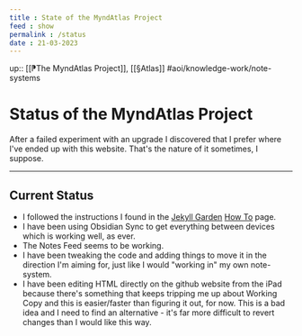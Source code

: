 ```yaml
---
title : State of the MyndAtlas Project
feed : show
permalink : /status
date : 21-03-2023
---
```

up:: [[⁋The MyndAtlas Project]], [[§Atlas]]
#aoi/knowledge-work/note-systems
# Status of the MyndAtlas Project
After a failed experiment with an upgrade I discovered that I prefer where I've ended up with this website. That's the nature of it sometimes, I suppose.

---
## Current Status
- I followed the instructions I found in the [Jekyll Garden](https://jekyll-garden.github.io) [How To](https://jekyll-garden.github.io/post/how-to) page.
- I have been using Obsidian Sync to get everything between devices which is working well, as ever.
- The Notes Feed seems to be working.
- I have been tweaking the code and adding things to move it in the direction I'm aiming for, just like I would "working in" my own note-system.
- I have been editing HTML directly on the github website from the iPad because there's something that keeps tripping me up about Working Copy and this is easier/faster than figuring it out, for now. This is a bad idea and I need to find an alternative - it's far more difficult to revert changes than I would like this way.


